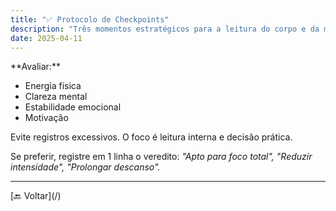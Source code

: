 ```yaml
---
title: "✅ Protocolo de Checkpoints"
description: "Três momentos estratégicos para a leitura do corpo e da mente, inseridos estrategicamente no seu dia. São oportunidades de ajuste fino, alinhamento e transição consciente."
date: 2025-04-11
---
```


<section class="section">
**Avaliar:**

* Energia física
* Clareza mental
* Estabilidade emocional
* Motivação

Evite registros excessivos. O foco é leitura interna e decisão prática.

Se preferir, registre em 1 linha o veredito: *"Apto para foco total", "Reduzir intensidade", "Prolongar descanso".*
</section>

<hr />

<section class="section text-center">[🔙 Voltar](/)</section>
